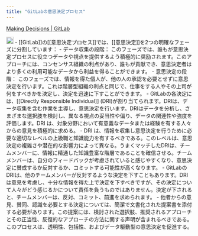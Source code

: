 ```yaml
---
title: "GitLabの意思決定プロセス"
---
```


[Making Decisions | GitLab](https://about.gitlab.com/handbook/leadership/making-decisions/)

<img src='https://scrapbox.io/api/pages/nishio/GPT-4/icon' alt='GPT-4.icon' height="19.5"/>
- [[GitLab]]の[[意思決定プロセス]]では、[[意思決定]]を2つの明確なフェーズに分割しています：
    - データ収集の段階： このフェーズでは、誰もが意思決定プロセスに役立つデータや視点を提供するよう積極的に奨励されます。このアプローチには、コンセンサス組織の利点があり、誰もが貢献でき、意思決定者はより多くの利用可能なデータから利益を得ることができます。
    - 意思決定の段階： このフェーズでは、情報を得た個人が、他の人の承認を必要とせずに意思決定を行います。これは階層型組織の利点と同じで、仕事をする人やその上司が何をすべきかを決定し、決定を迅速に下すことができます。
- GitLabの各決定には、[[Directly Responsible Individual]] (DRI)が割り当てられます。DRIは、データ収集を含む作業を主導し、意思決定を行います。DRIはデータを分析し、さまざまな選択肢を検討し、異なる視点の妥当性や偏り、データの関連性や強度を評価します。DRI は、対象分野において有意義なデータまたは経験を有する人々からの意見を積極的に求める。
- DRI は、情報を収集し意思決定を行うために必要な適切なレベルの上級職と知識能力を有するべきである。このレベルは、意思決定の複雑さや潜在的な影響力によって異なる。うまくマッチしたDRIは、チームメンバーに、情報に精通した知識豊富な階層であることを確信させる。チームメンバーは、自分のフィードバックが考慮されていると感じやすくなり、意思決定に賛成するか反対するか、コミットする可能性が高くなります。
- GitLabのDRIは、他のチームメンバーが反対するような決定を下すこともあります。DRIは意見を考慮し、十分な情報を得た上で決定を下すべきですが、その決定について人々がどう感じるかについて責任を負うものではありません。決定が下されると、チームメンバーは、反対、コミット、前進を求められます。
- 他者からの意見、賛同、認識を必要とする決定については、簡潔で文書化された提案書を添付する必要があります。この提案には、検討された選択肢、推奨されるアプローチとその正当性、反復的なアプローチの方法に関する声明が含まれるべきである。このプロセスは、透明性、包括性、およびデータ駆動型の意思決定を促進する。
